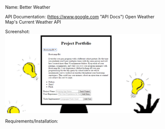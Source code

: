 Name:
Better Weather

API Documentation: (https://www.google.com "API Docs")
Open Weather Map's Current Weather API

Screenshot:
![alt text](https://github.com/gatorisgreater/portfolio/blob/master/assets/project-portfolio.PNG "Logo Title Text 1")

Requirements/Installation:


